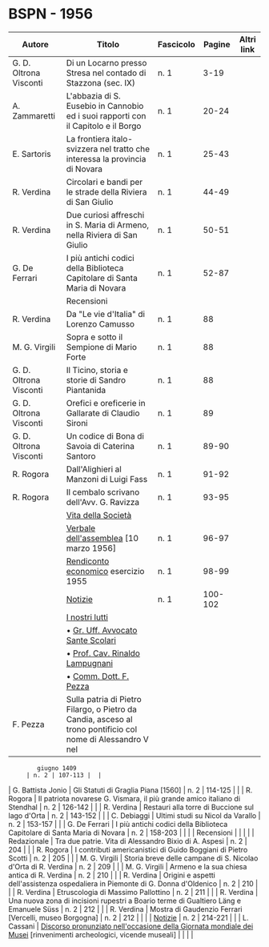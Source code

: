 # BSPN - 1956

| Autore                 | Titolo                                                                                                      | Fascicolo | Pagine  | Altri link |
|------------------------|-------------------------------------------------------------------------------------------------------------|-----------|---------|------------|
| G. D. Oltrona Visconti | Di un Locarno presso Stresa nel contado di Stazzona (sec. IX)                                               | n. 1      | 3-19    |            |
| A. Zammaretti          | L'abbazia di S. Eusebio in Cannobio ed i suoi rapporti con il Capitolo e il Borgo                           | n. 1      | 20-24   |            |
| E. Sartoris            | La frontiera italo-svizzera nel tratto che interessa la provincia di Novara                                 | n. 1      | 25-43   |            |
| R. Verdina             | Circolari e bandi per le strade della Riviera di San Giulio                                                 | n. 1      | 44-49   |            |
| R. Verdina             | Due curiosi affreschi in S. Maria di Armeno, nella Riviera di San Giulio                                    | n. 1      | 50-51   |            |
| G. De Ferrari          | I più antichi codici della Biblioteca Capitolare di Santa Maria di Novara                                   | n. 1      | 52-87   |            |
|                        | Recensioni                                                                                                  |           |         |            |
| R. Verdina             | Da "Le vie d'Italia" di Lorenzo Camusso                                                                     | n. 1      | 88      |            |
| M. G. Virgili          | Sopra e sotto il Sempione di Mario Forte                                                                    | n. 1      | 88      |            |
| G. D. Oltrona Visconti | Il Ticino, storia e storie di Sandro Piantanida                                                             | n. 1      | 88      |            |
| G. D. Oltrona Visconti | Orefici e oreficerie in Gallarate di Claudio Sironi                                                         | n. 1      | 89      |            |
| G. D. Oltrona Visconti | Un codice di Bona di Savoia di Caterina Santoro                                                             | n. 1      | 89-90   |            |
| R. Rogora              | Dall'Alighieri al Manzoni di Luigi Fass                                                                     | n. 1      | 91-92   |            |
| R. Rogora              | Il cembalo scrivano dell'Avv. G. Ravizza                                                                    | n. 1      | 93-95   |            |
|                        | [Vita della Società](http://www.ssno.it/BSPNo/bspn_vita56.html#560)                                         |           |         |            |
|                        | [Verbale dell'assemblea](http://www.ssno.it/BSPNo/bspn_vita56.html#561) [10 marzo 1956]                     | n. 1      | 96-97   |            |
|                        | [Rendiconto economico](http://www.ssno.it/BSPNo/bspn_vita56.html#562) esercizio 1955                        | n. 1      | 98-99   |            |
|                        | [Notizie](http://www.ssno.it/BSPNo/bspn_vita56.html#563)                                                    | n. 1      | 100-102 |            |
|                        | [I nostri lutti](http://www.ssno.it/BSPNo/bspn_vita56.html#564)                                             |           |         |            |
|                        | • [Gr. Uff. Avvocato Sante Scolari](http://www.ssno.it/BSPNo/bspn_vita56.html#564-1)                        |           |         |            |
|                        | • [Prof. Cav. Rinaldo Lampugnani](http://www.ssno.it/BSPNo/bspn_vita56.html#564-2)                          |           |         |            |
|                        | • [Comm. Dott. F. Pezza](http://www.ssno.it/BSPNo/bspn_vita56.html#564-3)                                   |           |         |            |
| F. Pezza               | Sulla patria di Pietro Filargo, o Pietro da Candia, asceso al trono pontificio col nome di Alessandro V nel 

            giugno 1409
         | n. 2 | 107-113 |  |

| G. Battista Jonio | Gli Statuti di Graglia Piana [1560] | n. 2 | 114-125 | |
| R. Rogora | Il patriota novarese G. Vismara, il più grande amico italiano di Stendhal | n. 2 | 126-142 | |
| R. Verdina | Restauri alla torre di Buccione sul lago d'Orta | n. 2 | 143-152 | |
| C. Debiaggi | Ultimi studi su Nicol da Varallo | n. 2 | 153-157 | |
| G. De Ferrari | I più antichi codici della Biblioteca Capitolare di Santa Maria di Novara | n. 2 | 158-203 | |
| | Recensioni | | | |
| Redazionale | Tra due patrie. Vita di Alessandro Bixio di A. Aspesi | n. 2 | 204 | |
| R. Rogora | I contributi americanistici di Guido Boggiani di Pietro Scotti | n. 2 | 205 | |
| M. G. Virgili | Storia breve delle campane di S. Nicolao d'Orta di R. Verdina | n. 2 | 209 | |
| M. G. Virgili | Armeno e la sua chiesa antica di R. Verdina | n. 2 | 210 | |
| R. Verdina | Origini e aspetti dell'assistenza ospedaliera in Piemonte di G. Donna d'Oldenico | n. 2 | 210 | |
| R. Verdina | Etruscologia di Massimo Pallottino | n. 2 | 211 | |
| R. Verdina | Una nuova zona di incisioni rupestri a Boario terme di Gualtiero Läng e Emanuele Süss | n. 2 | 212 | |
| R. Verdina | Mostra di Gaudenzio Ferrari [Vercelli, museo Borgogna] | n. 2 | 212 | |
| | [Notizie](http://www.ssno.it/BSPNo/bspn_vita56.html#56-2) | n. 2 | 214-221 | |
| L. Cassani | [Discorso pronunziato nell'occasione della Giornata mondiale dei Musei](http://www.ssno.it/SSN/ssn_attiv_561111.html) [rinvenimenti archeologici, vicende museali]
| | | |
